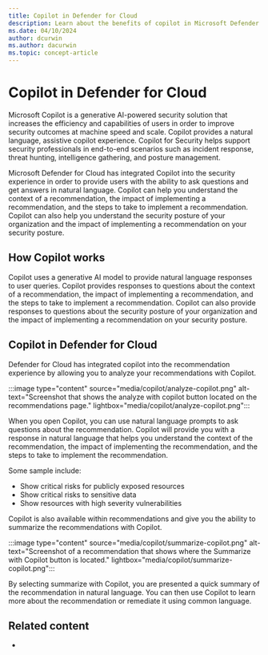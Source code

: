 ```yaml
---
title: Copilot in Defender for Cloud
description: Learn about the benefits of copilot in Microsoft Defender for Cloud and how it applies to analyzing your security posture.
ms.date: 04/10/2024
author: dcurwin
ms.author: dacurwin
ms.topic: concept-article
---
```


# Copilot in Defender for Cloud

Microsoft Copilot is a generative AI-powered security solution that increases the efficiency and capabilities of users in order to improve security outcomes at machine speed and scale. Copilot provides a natural language, assistive copilot experience. Copilot for Security helps support security professionals in end-to-end scenarios such as incident response, threat hunting, intelligence gathering, and posture management.

Microsoft Defender for Cloud has integrated Copilot into the security experience in order to provide users with the ability to ask questions and get answers in natural language. Copilot can help you understand the context of a recommendation, the impact of implementing a recommendation, and the steps to take to implement a recommendation. Copilot can also help you understand the security posture of your organization and the impact of implementing a recommendation on your security posture.

## How Copilot works

Copilot uses a generative AI model to provide natural language responses to user queries. Copilot provides responses to questions about the context of a recommendation, the impact of implementing a recommendation, and the steps to take to implement a recommendation. Copilot can also provide responses to questions about the security posture of your organization and the impact of implementing a recommendation on your security posture.

## Copilot in Defender for Cloud

Defender for Cloud has integrated copilot into the recommendation experience by allowing you to analyze your recommendations with Copilot.

:::image type="content" source="media/copilot/analyze-copilot.png" alt-text="Screenshot that shows the analyze with copilot button located on the recommendations page." lightbox="media/copilot/analyze-copilot.png":::

When you open Copilot, you can use natural language prompts to ask questions about the recommendation. Copilot will provide you with a response in natural language that helps you understand the context of the recommendation, the impact of implementing the recommendation, and the steps to take to implement the recommendation.

Some sample include:

- Show critical risks for publicly exposed resources
- Show critical risks to sensitive data
- Show resources with high severity vulnerabilities

Copilot is also available within recommendations and give you the ability to summarize the recommendations with Copilot.

:::image type="content" source="media/copilot/summarize-copilot.png" alt-text="Screenshot of a recommendation that shows where the Summarize with Copilot button is located." lightbox="media/copilot/summarize-copilot.png":::

By selecting summarize with Copilot, you are presented a quick summary of the recommendation in natural language. You can then use Copilot to learn more about the recommendation or remediate it using common language.

## Related content

-